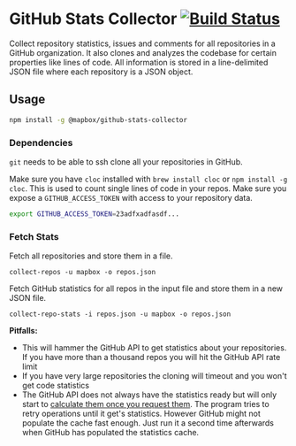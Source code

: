 # GitHub Stats Collector [![Build Status](https://travis-ci.org/mapbox/github-stats-collector.svg?branch=master)](https://travis-ci.org/mapbox/github-stats-collector)

Collect repository statistics, issues and comments for all repositories in a GitHub organization.
It also clones and analyzes the codebase for certain properties like lines of code.
All information is stored in a line-delimited JSON file where each repository is a JSON object.

## Usage

```bash
npm install -g @mapbox/github-stats-collector
```

### Dependencies

`git` needs to be able to ssh clone all your repositories in GitHub.

Make sure you have `cloc` installed with `brew install cloc` or `npm install -g cloc`.
This is used to count single lines of code in your repos.
Make sure you expose a `GITHUB_ACCESS_TOKEN` with access to your repository data.

```bash
export GITHUB_ACCESS_TOKEN=23adfxadfasdf...
```

### Fetch Stats

Fetch all repositories and store them in a file.

```
collect-repos -u mapbox -o repos.json
```

Fetch GitHub statistics for all repos in the input file and store them in a new JSON file.

```
collect-repo-stats -i repos.json -u mapbox -o repos.json
```


**Pitfalls:**
- This will hammer the GitHub API to get statistics about your repositories. If you have more than a thousand repos you will hit the GitHub API rate limit
- If you have very large repositories the cloning will timeout and you won't get code statistics
- The GitHub API does not always have the statistics ready but will only start to [calculate them once you request them](https://developer.github.com/v3/repos/statistics/#a-word-about-caching). The program tries to retry operations until it get's statistics. However GitHub might not populate the cache fast enough. Just run it a second time afterwards when GitHub has populated the statistics cache.
